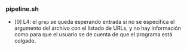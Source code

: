 ### pipeline.sh

- [0] L4: el `grep` se queda esperando entrada si no se especifica el argumento
  del archivo con el listado de URLs, y no hay información como para que el
  usuario se de cuenta de que el programa está colgado.
